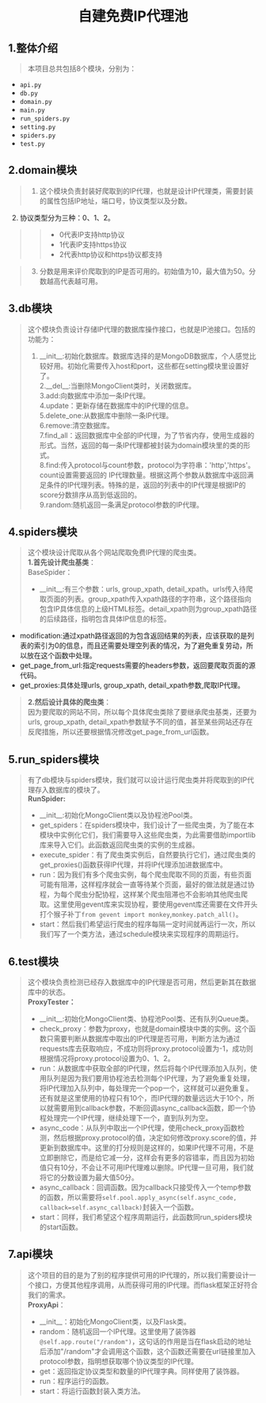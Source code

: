 # <center>自建免费IP代理池</center>
## 1.整体介绍
> 本项目总共包括8个模块，分别为：  
>   
  - `api.py`  
  - `db.py`  
  - `domain.py`  
  - `main.py`  
  - `run_spiders.py`
  - `setting.py`  
  - `spiders.py`  
  - `test.py`  
## 2.domain模块
> 1. 这个模块负责封装好爬取到的IP代理，也就是设计IP代理类，需要封装的属性包括IP地址，端口号，协议类型以及分数。  
2. 协议类型分为三种：0、1、2。
>> + 0代表IP支持http协议  
>> + 1代表IP支持https协议  
>> + 2代表http协议和https协议都支持  

> 3. 分数是用来评价爬取到的IP是否可用的。初始值为10，最大值为50。分数越高代表越可用。
## 3.db模块
> 这个模块负责设计存储IP代理的数据库操作接口，也就是IP池接口。包括的功能为：  
> 1. \_\_init\_\_:初始化数据库。数据库选择的是MongoDB数据库，个人感觉比较好用。初始化需要传入host和port，这些都在setting模块里设置好了。  
> 2.\_\_del\_\_:当删除MongoClient类时，关闭数据库。  
> 3.add:向数据库中添加一条IP代理。  
> 4.update：更新存储在数据库中的IP代理的信息。  
> 5.delete_one:从数据库中删除一条IP代理。  
> 6.remove:清空数据库。  
> 7.find_all：返回数据库中全部的IP代理，为了节省内存，使用生成器的形式。当然，返回的每一条IP代理都被封装为domain模块里的类的形式。  
> 8.find:传入protocol与count参数，protocol为字符串：'http','https'。count设置需要返回的 IP代理数量。根据这两个参数从数据库中返回满足条件的IP代理列表。特殊的是，返回的列表中的IP代理是根据IP的score分数排序从高到低返回的。  
> 9.random:随机返回一条满足protocol参数的IP代理。  
## 4.spiders模块
> 这个模块设计爬取从各个网站爬取免费IP代理的爬虫类。  
> **1.首先设计爬虫基类**：  
> BaseSpider：  
> 
> - \_\_init\_\_:有三个参数：urls, group_xpath, detail_xpath。urls传入待爬取页面的列表。group_xpath传入xpath路径的字符串，这个路径指向包含IP具体信息的上级HTML标签。detail_xpath则为group_xpath路径的后续路径，指明包含具体IP信息的标签。  
  - modification:通过xpath路径返回的为包含返回结果的列表，应该获取的是列表的索引为0的信息，而且还需要处理空列表的情况，为了避免重复劳动，所以放在这个函数中处理。  
  - get_page_from_url:指定requests需要的headers参数，返回要爬取页面的源代码。  
  - get_proxies:具体处理urls, group_xpath, detail_xpath参数,爬取IP代理。  

> **2.然后设计具体的爬虫类**：  
> 因为要爬取的网站不同，所以每个具体爬虫类除了要继承爬虫基类，还要为urls, group_xpath, detail_xpath参数赋予不同的值，甚至某些网站还存在反爬措施，所以还要根据情况修改get_page_from_url函数。
## 5.run_spiders模块
> 有了db模块与spiders模块，我们就可以设计运行爬虫类并将爬取到的IP代理存入数据库的模块了。  
> **RunSpider:**  
>  
>  - \_\_init\_\_:初始化MongoClient类以及协程池Pool类。
>  - get_spiders：在spiders模块中，我们设计了一些爬虫类，为了能在本模块中实例化它们，我们需要导入这些爬虫类，为此需要借助importlib库来导入它们。此函数返回爬虫类的实例的生成器。  
>  - execute_spider：有了爬虫类实例后，自然要执行它们，通过爬虫类的get_proxies()函数获得IP代理，并将IP代理添加进数据库中。  
>  - run：因为我们有多个爬虫实例，每个爬虫爬取不同的页面，有些页面可能有阻滞，这样程序就会一直等待某个页面，最好的做法就是通过协程，为每个爬虫分配协程，这样某个爬虫阻滞也不会影响其他爬虫爬取。这里使用gevent库来实现协程，要使用gevent库还需要在文件开头打个猴子补丁`from gevent import monkey`,`monkey.patch_all()`。  
>  - start：然后我们希望运行爬虫的程序每隔一定时间就再运行一次，所以我们写了一个类方法，通过schedule模块来实现程序的周期运行。
## 6.test模块  
> 这个模块负责检测已经存入数据库中的IP代理是否可用，然后更新其在数据库中的状态。  
> **ProxyTester：**  
> 
> - \_\_init\_\_:初始化MongoClient类、协程池Pool类、还有队列Queue类。
> - check_proxy：参数为proxy，也就是domain模块中类的实例。这个函数只需要判断从数据库中取出的IP代理是否可用，判断方法为通过requests库去获取响应，不成功则将proxy.protocol设置为-1，成功则根据情况将proxy.protocol设置为0、1、2。
> - run：从数据库中获取全部的IP代理，然后将每个IP代理添加入队列，使用队列是因为我们要用协程池去检测每个IP代理，为了避免重复处理，将IP代理加入队列中，每处理完一个pop一个，这样就可以避免重复。还有就是这里使用的协程只有10个，而IP代理的数量远远大于10个，所以就需要用到callback参数，不断回调async_callback函数，即一个协程处理完一个IP代理，继续处理下一个，直到队列为空。  
> - async_code：从队列中取出一个IP代理，使用check_proxy函数检测，然后根据proxy.protocol的值，决定如何修改proxy.score的值，并更新到数据库中。这里的打分规则是这样的，如果IP代理不可用，不是立即删除它，而是给它减一分，这样会有更多的容错率，而且因为初始值只有10分，不会让不可用IP代理难以删除。IP代理一旦可用，我们就将它的分数设置为最大值50分。  
> - async_callback：回调函数。因为callback只接受传入一个temp参数的函数，所以需要将`self.pool.apply_async(self.async_code, callback=self.async_callback)`封装入一个函数。  
> - start：同样，我们希望这个程序周期运行，此函数同run_spiders模块的start函数。  
## 7.api模块  
> 这个项目的目的是为了别的程序提供可用的IP代理的，所以我们需要设计一个接口，方便其他程序调用，从而获得可用的IP代理。而flask框架正好符合我们的需求。  
> **ProxyApi**： 
> 
> - \_\_init\_\_：初始化MongoClient类，以及Flask类。  
> - random：随机返回一个IP代理。这里使用了装饰器`@self.app.route("/random")`，这句话的作用是当在flask启动的地址后添加"/random"才会调用这个函数，这个函数还需要在url链接里加入protocol参数，指明想获取哪个协议类型的IP代理。  
> - get：返回指定协议类型和数量的IP代理字典。同样使用了装饰器。  
> - run：程序运行的函数。  
> - start：将运行函数封装入类方法。  